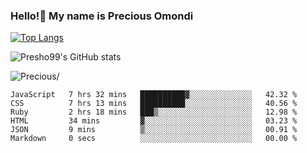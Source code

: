 ### Hello!👋 My name is Precious Omondi 

[![Top Langs](https://github-readme-stats.vercel.app/api/top-langs/?username=Presho99&langs_count=8&theme=dark)](https://github.com/Presho99/github-readme-stats)

![Presho99's GitHub stats](https://github-readme-stats.vercel.app/api?username=Presho99&show_icons=true&theme=dark)


<p align="left"> <img src=https://komarev.com/ghpvc/?username=Presho99&color=blueviolet alt=Precious/></p>






<!--START_SECTION:waka-->

```text
JavaScript   7 hrs 32 mins   ██████████▓░░░░░░░░░░░░░░   42.32 %
CSS          7 hrs 13 mins   ██████████░░░░░░░░░░░░░░░   40.56 %
Ruby         2 hrs 18 mins   ███▒░░░░░░░░░░░░░░░░░░░░░   12.98 %
HTML         34 mins         ▓░░░░░░░░░░░░░░░░░░░░░░░░   03.23 %
JSON         9 mins          ▒░░░░░░░░░░░░░░░░░░░░░░░░   00.91 %
Markdown     0 secs          ░░░░░░░░░░░░░░░░░░░░░░░░░   00.00 %
```

<!--END_SECTION:waka-->


